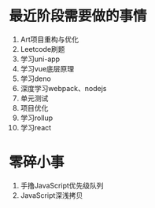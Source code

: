 # 最近阶段需要做的事情

1. Art项目重构与优化
2. Leetcode刷题
3. 学习uni-app
4. 学习vue底层原理
5. 学习deno
6. 深度学习webpack、nodejs
7. 单元测试
8. 项目优化
9. 学习rollup
10. 学习react
   

# 零碎小事

1. 手撸JavaScript优先级队列
2. JavaScript深浅拷贝